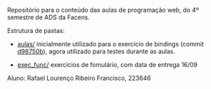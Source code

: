 Repositório para o conteúdo das aulas de programação web, do 4º semestre de ADS da Facens.

Estrutura de pastas:
- [aulas/](https://github.com/rafosos/web/tree/master/aulas)
inicialmente utilizado para o exercício de bindings (commit [d98750b](https://github.com/rafosos/web/commit/d98750b99bedb84ac61400f5268bf12fa504bf43)), agora utilizado para testes durante as aulas.

- [exec_func/](https://github.com/rafosos/web/tree/master/exec_forms)
exercícios de fomulário, com data de entrega 16/09


Aluno: Rafael Lourenço Ribeiro Francisco, 223646
